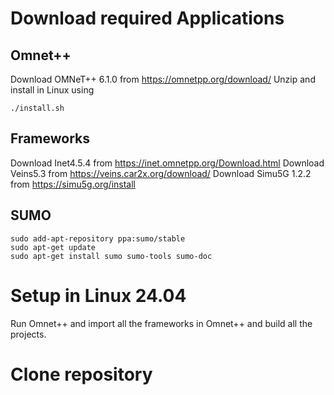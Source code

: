 # Download required Applications

## Omnet++
Download OMNeT++ 6.1.0 from https://omnetpp.org/download/
Unzip and install in Linux using 

```
./install.sh
```

## Frameworks
Download Inet4.5.4 from https://inet.omnetpp.org/Download.html
Download Veins5.3 from https://veins.car2x.org/download/
Download Simu5G 1.2.2 from https://simu5g.org/install

## SUMO
```
sudo add-apt-repository ppa:sumo/stable
sudo apt-get update
sudo apt-get install sumo sumo-tools sumo-doc
```

# Setup in Linux 24.04
Run Omnet++ and import all the frameworks in Omnet++ and build all the projects.

# Clone repository

